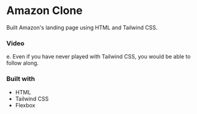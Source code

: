 # Amazon Clone

Built Amazon's landing page using HTML and Tailwind CSS.

### Video
e. Even if you have never played with Tailwind CSS, you would be able to follow along.

### Built with

- HTML
- Tailwind CSS
- Flexbox
